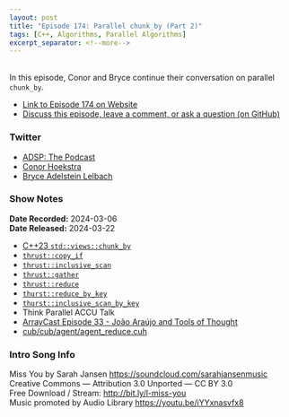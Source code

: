 ```yaml
---
layout: post
title: "Episode 174: Parallel chunk_by (Part 2)"
tags: [C++, Algorithms, Parallel Algorithms]
excerpt_separator: <!--more-->
---
```


<div id="buzzsprout-player-14743574"></div><script src="https://www.buzzsprout.com/1501960/14743574-episode-174-parallel-chunk_by-part-2.js?container_id=buzzsprout-player-14743574&player=small" type="text/javascript" charset="utf-8"></script>

<br>In this episode, Conor and Bryce continue their conversation on parallel `chunk_by`.

<!--more-->

* [Link to Episode 174 on Website](https://adspthepodcast.com/2024/03/22/Episode-174.html)
* [Discuss this episode, leave a comment, or ask a question (on GitHub)](https://github.com/codereport/adsp2/discussions/66)

### Twitter
 
* [ADSP: The Podcast](https://twitter.com/adspthepodcast)
* [Conor Hoekstra](https://twitter.com/code_report)
* [Bryce Adelstein Lelbach](https://twitter.com/blelbach)

### Show Notes
 
**Date Recorded:** 2024-03-06 <br>
**Date Released:** 2024-03-22

* [C++23 `std::views::chunk_by`](https://en.cppreference.com/w/cpp/ranges/chunk_by_view)
* [`thrust::copy_if`](https://nvidia.github.io/cccl/thrust/api/groups/group__stream__compaction.html#function-copy-if)
* [`thrust::inclusive_scan`](https://nvidia.github.io/cccl/thrust/api/groups/group__prefixsums.html#function-inclusive-scan)
* [`thrust::gather`](https://nvidia.github.io/cccl/thrust/api/groups/group__gathering.html#functions)
* [`thrust::reduce`](https://nvidia.github.io/cccl/thrust/api/groups/group__reductions.html#function-reduce)
* [`thurst::reduce_by_key`](https://nvidia.github.io/cccl/thrust/api/groups/group__reductions.html#function-reduce-by-key)
* [`thurst::inclusive_scan_by_key`](https://nvidia.github.io/cccl/thrust/api/groups/group__segmentedprefixsums.html#function-inclusive-scan-by-key)
* Think Parallel ACCU Talk
* [ArrayCast Episode 33 - João Araújo and Tools of Thought](https://www.arraycast.com/episodes/episode33-joao-araujo)
* [cub/cub/agent/agent_reduce.cuh](https://github.com/NVIDIA/cccl/blob/main/cub/cub/agent/agent_reduce.cuh)

### Intro Song Info
 
Miss You by Sarah Jansen https://soundcloud.com/sarahjansenmusic<br>
Creative Commons — Attribution 3.0 Unported — CC BY 3.0<br>
Free Download / Stream: http://bit.ly/l-miss-you<br>
Music promoted by Audio Library https://youtu.be/iYYxnasvfx8<br>
